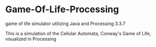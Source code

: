 # Game-Of-Life-Processing
game of life simulator utilizing Java and Processing 3.3.7

This is a simulation of the Cellular Automata, Conway's Game of Life, visualized in Processing
